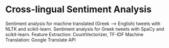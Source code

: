 # Cross-lingual Sentiment Analysis
Sentiment analysis for machine translated (Greek --> English) tweets with NLTK and scikit-learn.
Sentiment analysis for Greek tweets with SpaCy and scikit-learn.
Feature Extraction: CountVectorizer, TF-IDF
Machine Translation: Google Translate API
